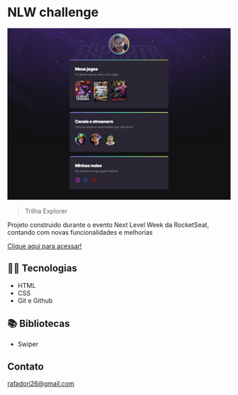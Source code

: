 # NLW challenge

![preview](.github/preview.png)
> Trilha Explorer

Projeto construido durante o evento Next Level Week da RocketSeat, contando com novas funcionalidades e melhorias

[Clique aqui para acessar!](https://rafadori.github.io/nlw-challenge/)

## 👨‍💻 Tecnologias

- HTML
- CSS
- Git e Github

## 📚 Bibliotecas

- Swiper

## Contato

rafadori26@gmail.com